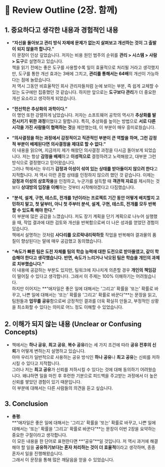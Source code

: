 # 📝 Review Outline (2장. 함께)

## 1. 중요하다고 생각한 내용과 경험적인 내용

- **“자신을 돌아보고 관리 방식 자체에 문제가 없는지 살펴보고 개선하는 것이 그 출발이 되지 않을까 합니다.”**  
  이 문장이 인상 깊었습니다. 저자는 비용 원인 범주의 순위를 **관리 > 시스템 > 사람 > 도구**로 설명하고 있습니다.  
  책을 읽기 전에는 좋은 도구를 사용할수록 일이 효율적으로 처리될 거라고 생각했지만, 도구를 통한 개선 효과는 3배에 그치고, **관리를 통해서는 64배**의 개선이 가능하다는 점에 놀랐습니다.  
  저 역시 그동안 비효율적인 회사 관리자들처럼 눈에 보이는 부분, 즉 쉽게 교체할 수 있는 도구에만 집중했던 것 같습니다. 하지만 앞으로는 **도구보다 관리**가 더 중요한 개선 요소라고 생각하게 되었습니다.

- **“전산학은 추상화의 과학이다.”**  
  이 명언 또한 강렬하게 남았습니다. 저자는 소프트웨어 공학의 역사가 **추상화를 발전시키기 위한 과정**이었다고 말합니다. 특히, 추상화를 높이는 방법으로 **서로 다른 시각을 가진 사람들이 협력하는 것**을 제안했는데, 이 부분이 매우 흥미로웠습니다.  

- **“의사결정을 하는 과정에서 감정적이고 직관적인 부분이 큰 역할을 하며, 그런 감정적 부분이 배제된다면 의사결정을 제대로 할 수 없다.”**  
  이 내용을 읽으며, 지금까지 제가 해왔던 의사결정 과정을 다시금 돌아보게 되었습니다. 저는 항상 **감정을 배제**하고 **이성적으로** 결정하려고 노력해왔고, 대부분 그런 방식으로 결정했다고 믿어왔습니다.  
  그러나 책에서는 우리가 **감정과 이성이 섞여 있는 상태를 받아들이지 않으려 한다**고 지적합니다. 저 역시 이런 혼합 상태를 인정하지 않으려 했던 것 같습니다. 이제는 **감정과 이성의 상호작용**을 인정하고, 누군가를 설득할 때 **객관적 자료**를 제시하는 것보다 **상대방의 입장을 이해**하는 것부터 시작해야겠다고 다짐했습니다.

- **“분석, 설계, 구현, 테스트, 전개를 1년이라는 프로젝트 기간 동안 어떻게 배치할지 고민하지 말고, 첫 달부터, 아니 첫 주부터 분석, 설계, 구현, 테스트, 전개를 모두 반복할 수 있도록 해야 한다.”**  
  이 부분에 많은 공감을 느꼈습니다. 저도 장기 계획을 단기 계획으로 나누어 실행했을 때, 작업 결과에 대한 검토와 개선을 반복함으로써 더 나은 성과를 얻었던 경험이 있습니다.  
  책에서 설명하는 것처럼 **사다리를 오르락내리락하듯** 작업을 반복해야 결과물의 품질이 향상된다는 말에 매우 공감했고 동의했습니다.

- **“속도가 빠른 팀은 도전 자체를 팀의 학습 능력에 대한 도전으로 받아들였고, 같이 학습해야 한다고 생각했습니다. 반면, 속도가 느리거나 낙오된 팀은 학습을 개인의 과제로 치부했습니다.”**  
  이 내용에 공감하는 부분도 있지만, 팀워크에 지나치게 의존할 경우 **개인의 책임감**이 떨어질 수 있다고 생각합니다. 그래서 이 주제는 100% 이해하기는 어려웠습니다.  
  하지만 이어지는 **“애자일은 좋은 일에 대해서는 '그리고' 확률을 '또는' 확률로 바꾸고, 나쁜 일에 대해서는 '또는' 확률을 '그리고' 확률로 바꾼다”**는 문장을 읽고, 팀원들과 **업무를 공유**함으로써 긍정적인 결과를 더욱 확실히 만들고, 부정적인 상황을 최소화할 수 있다는 의미로 어느 정도 이해할 수 있었습니다.

## 2. 이해가 되지 않는 내용 (Unclear or Confusing Concepts)

- 책에서는 **하나 공유**, **최고 공유**, **복수 공유**라는 세 가지 조건에 따라 **공유 전후의 신뢰**가 어떻게 변하는지 설명하고 있습니다.  
  아마 우리가 일반적으로 사용하는 공유 방식인 **하나 공유**나 **최고 공유**는 신뢰를 저하시킬 수 있다고 지적합니다.  
  그러나 저는 **최고 공유**가 신뢰를 저하시킬 수 있다는 것에 대해 동의하기 어려웠습니다. 왜냐하면 일을 마친 후 후련한 기분으로 피드백을 주고받는 과정에서 더 높은 신뢰를 쌓았던 경험이 있기 때문입니다.  
  이 부분에 대해서는 다른 사람들의 의견을 듣고 싶습니다.

## 3. Conclusion

- **총평**:  
  **“애자일은 좋은 일에 대해서는 '그리고' 확률을 '또는' 확률로 바꾸고, 나쁜 일에 대해서는 '또는' 확률을 '그리고' 확률로 바꾼다”**는 문장이 이번 2장을 요약하는 중요한 구절이라고 생각합니다.  
  이 모든 내용을 한 단어로 표현한다면 **“공유”**일 것입니다. 저 역시 과거에 해결해야 할 일을 **공유하기보다는 혼자 처리하는 것이 더 효율적**이라고 생각하며, 종종 혼자서 일을 진행해왔습니다.  
  그래서 이 문장을 통해 많은 깨달음을 얻을 수 있었습니다.
